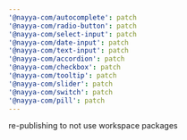 ```yaml
---
'@nayya-com/autocomplete': patch
'@nayya-com/radio-button': patch
'@nayya-com/select-input': patch
'@nayya-com/date-input': patch
'@nayya-com/text-input': patch
'@nayya-com/accordion': patch
'@nayya-com/checkbox': patch
'@nayya-com/tooltip': patch
'@nayya-com/slider': patch
'@nayya-com/switch': patch
'@nayya-com/pill': patch
---
```


re-publishing to not use workspace packages
